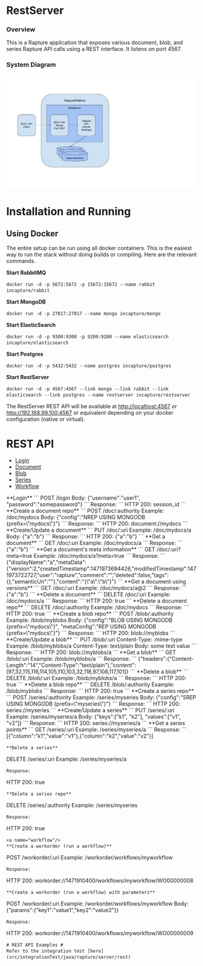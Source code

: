 # RestServer

### Overview ###
This is a Rapture application that exposes various document, blob, and series Rapture API calls using a REST interface.  It listens on port 4567.

### System Diagram ###
![System Diagram](/Apps/RestServer/images/restserver.png)

# Installation and Running #

## Using Docker ##
The entire setup can be run using all docker containers.  This is the easiest way to run the stack without doing builds or compiling.  Here are the relevant commands.

**Start RabbitMQ**
```
docker run -d -p 5672:5672 -p 15672:15672 --name rabbit incapture/rabbit
```
**Start MongoDB**
```
docker run -d -p 27017:27017 --name mongo incapture/mongo
```
**Start ElasticSearch**
```
docker run -d -p 9300:9300 -p 9200:9200 --name elasticsearch incapture/elasticsearch
```
**Start Postgres**
```
docker run -d -p 5432:5432 --name postgres incapture/postgres
```
**Start RestServer**
```
docker run -d -p 4567:4567 --link mongo --link rabbit --link elasticsearch --link postgres --name restserver incapture/restserver
```
The RestServer REST API will be available at [http://localhost:4567](http://localhost:4567) or http://192.168.99.100:4567 or equivalent depending on your docker configuration (native or virtual).

# REST API #
* [Login](#login) 
* [Document](#document)
* [Blob](#blob) 
* [Series](#series)
* [Workflow](#workflow)

<a name="login"/>
**Login**
```
POST /login
Body: {"username":"user1", "password":"somepassword"}
```
Response:
```
HTTP 200: session_id
```
<a name="document"/>
**Create a document repo**
```
POST /doc/:authority
Example: /doc/mydocs
Body: {"config":"NREP USING MONGODB {prefix=\"mydocs\"}"}
```
Response:
```
HTTP 200: document://mydocs
```
**Create/Update a document**
```
PUT /doc/:uri
Example: /doc/mydocs/a
Body: {"a":"b"}
```
Response:
```
HTTP 200: {"a":"b"}
```
**Get a document**
```
GET /doc/:uri
Example: /doc/mydocs/a
```
Response:
```
{"a":"b"}
```
**Get a document's meta information**
```
GET /doc/:uri?meta=true
Example: /doc/mydocs/a?meta=true
```
Response:
```
{"displayName":"a","metaData":{"version":2,"createdTimestamp":1471973694426,"modifiedTimestamp":1471973722727,"user":"rapture","comment":"","deleted":false,"tags":{},"semanticUri":""},"content":"{\"a\":\"b\"}"}
```
**Get a document using versions**
```
GET /doc/:uri
Example: /doc/mydocs/a@2
```
Response:
```
{"a":"b"}
```
**Delete a document**
```
DELETE /doc/:uri
Example: /doc/mydocs/a
```
Response:
```
HTTP 200: true
```
**Delete a document repo**
```
DELETE /doc/:authority
Example: /doc/mydocs
```
Response:
```
HTTP 200: true
```
<a name="blob"/>
**Create a blob repo**
```
POST /blob/:authority
Example: /blob/myblobs
Body: {"config":"BLOB USING MONGODB {prefix=\"mydocs\"}", "metaConfig":"REP USING MONGODB {prefix=\"mydocs\"}"}
```
Response:
```
HTTP 200: blob://myblobs
```
**Create/Update a blob**
```
PUT /blob/:uri
Content-Type: :mime-type
Example: /blob/myblobs/a
Content-Type: text/plain
Body: some text value
```
Response:
```
HTTP 200: blob://myblobs/a
```
**Get a blob**
```
GET /blob/:uri
Example: /blob/myblobs/a
```
Response:
```
{"headers":{"Content-Length":"14","Content-Type":"text/plain"},"content":[97,32,115,116,114,105,110,103,32,118,97,108,117,101]}
```
**Delete a blob**
```
DELETE /blob/:uri
Example: /blob/myblobs/a
```
Response:
```
HTTP 200: true
```
**Delete a blob repo**
```
DELETE /blob/:authority
Example: /blob/myblobs
```
Response:
```
HTTP 200: true
```
<a name="series"/>
**Create a series repo**
```
POST /series/:authority
Example: /series/myseries
Body: {"config":"SREP USING MONGODB {prefix=\"myseries\"}"}
```
Response:
```
HTTP 200: series://myseries
```
**Create/Update a series**
```
PUT /series/:uri
Example: /series/myseries/a
Body: {"keys":["k1", "k2"], "values":["v1", "v2"]}
```
Response:
```
HTTP 200: series://myseries/a
```
**Get a series points**
```
GET /series/:uri
Example: /series/myseries/a
```
Response:
```
[{"column":"k1","value":"v1"},{"column":"k2","value":"v2"}]

```
**Delete a series**
```
DELETE /series/:uri
Example: /series/myseries/a
```
Response:
```
HTTP 200: true
```
**Delete a series repo**
```
DELETE /series/:authority
Example: /series/myseries
```
Response:
```
HTTP 200: true
```
<a name="workflow"/>
**Create a workorder (run a workflow)**
```
POST /workorder/:uri
Example: /workorder/workflows/myworkflow
```
Response:
```
HTTP 200: workorder://1471910400/workflows/myworkflow/WO00000008
```
**Create a workorder (run a workflow) with parameters**
```
POST /workorder/:uri
Example: /workorder/workflows/myworkflow
Body: {"params":{"key1":"value1","key2":"value2"}}
```
Response:
```
HTTP 200: workorder://1471910400/workflows/myworkflow/WO00000009
```
# REST API Examples #
Refer to the integration test [here](src/integrationTest/java/rapture/server/rest)

